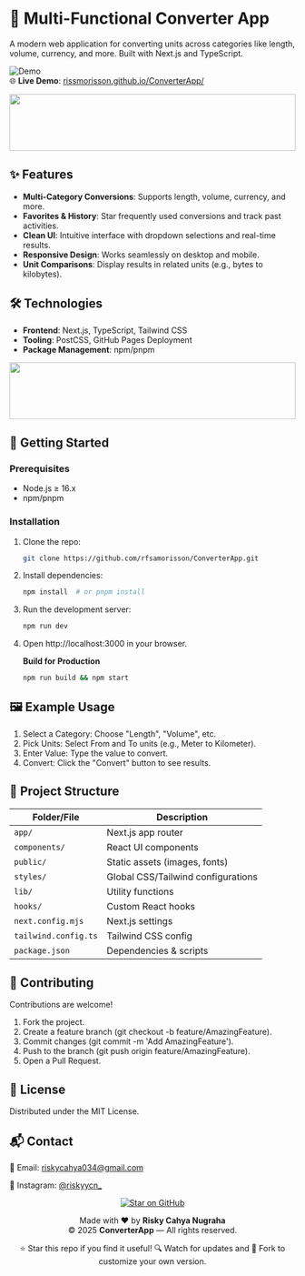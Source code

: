 # 🔄 Multi-Functional Converter App

A modern web application for converting units across categories like length, volume, currency, and more. Built with Next.js and TypeScript.

![Demo](https://img.shields.io/badge/Demo-Live%20Preview-blue?style=flat&logo=vercel)  
🌐 **Live Demo**: [rissmorisson.github.io/ConverterApp/](https://rissmorisson.github.io/ConverterApp/)

<img height="100px" width="100%" src="https://media1.giphy.com/media/v1.Y2lkPTc5MGI3NjExdHh4aDhsMHF6dmI4b3pybWR2bWlhdDJ2dXI0bzBjanAxaDdtZzdzZCZlcD12MV9pbnRlcm5hbF9naWZfYnlfaWQmY3Q9cw/TIj8cbzWYKnE9ul3ab/giphy.gif"  />

## ✨ Features
- **Multi-Category Conversions**: Supports length, volume, currency, and more.
- **Favorites & History**: Star frequently used conversions and track past activities.
- **Clean UI**: Intuitive interface with dropdown selections and real-time results.
- **Responsive Design**: Works seamlessly on desktop and mobile.
- **Unit Comparisons**: Display results in related units (e.g., bytes to kilobytes).

## 🛠 Technologies
- **Frontend**: Next.js, TypeScript, Tailwind CSS
- **Tooling**: PostCSS, GitHub Pages Deployment
- **Package Management**: npm/pnpm

<img height="100px" width="100%" src="https://media1.giphy.com/media/v1.Y2lkPTc5MGI3NjExdHh4aDhsMHF6dmI4b3pybWR2bWlhdDJ2dXI0bzBjanAxaDdtZzdzZCZlcD12MV9pbnRlcm5hbF9naWZfYnlfaWQmY3Q9cw/TIj8cbzWYKnE9ul3ab/giphy.gif"  />

## 🚀 Getting Started

### Prerequisites
- Node.js ≥ 16.x
- npm/pnpm

### Installation
1. Clone the repo:
   ```bash
   git clone https://github.com/rfsamorisson/ConverterApp.git

2. Install dependencies:
   ```bash
   npm install  # or pnpm install

3. Run the development server:
   ```bash
   npm run dev

4. Open http://localhost:3000 in your browser.

    **Build for Production**
    ```bash
    npm run build && npm start

## 🖼 Example Usage
1. Select a Category: Choose "Length", "Volume", etc.
2. Pick Units: Select From and To units (e.g., Meter to Kilometer).
3. Enter Value: Type the value to convert.
4. Convert: Click the "Convert" button to see results.

## 📂 Project Structure

| Folder/File          | Description                          |
|----------------------|--------------------------------------|
| `app/`               | Next.js app router                   |
| `components/`        | React UI components                  |
| `public/`            | Static assets (images, fonts)        |
| `styles/`            | Global CSS/Tailwind configurations   |
| `lib/`               | Utility functions                    |
| `hooks/`             | Custom React hooks                   |
| `next.config.mjs`    | Next.js settings                     |
| `tailwind.config.ts` | Tailwind CSS config                  |
| `package.json`       | Dependencies & scripts               |

## 🤝 Contributing
Contributions are welcome!
1. Fork the project.
2. Create a feature branch (git checkout -b feature/AmazingFeature).
3. Commit changes (git commit -m 'Add AmazingFeature').
4. Push to the branch (git push origin feature/AmazingFeature).
5. Open a Pull Request.

## 📄 License
Distributed under the MIT License.

## 📬 Contact
📧 Email: riskycahya034@gmail.com

📱 Instagram: <a href="https://www.instagram.com/riskyycn_/">@riskyycn_</a>

<p align="center"> <a href="https://github.com/RissMorisson/ConverterApp/stargazers" target="_blank"> <img src="https://img.shields.io/github/stars/RissMorisson/ConverterApp?style=social" alt="Star on GitHub"> </a> </p>
<p align="center"> Made with ❤️ by <strong>Risky Cahya Nugraha</strong><br/> © 2025 <strong>ConverterApp</strong> — All rights reserved. </p>

<p align="center"> ⭐ Star this repo if you find it useful!
🔍 Watch for updates and 🍴 Fork to customize your own version. </p>
